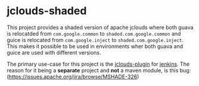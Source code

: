 # jclouds-shaded

This project provides a shaded version of apache jclouds where
both guava is relocatded from `com.google.common` to `shaded.com.google.common`
and guice is relocated from `com.google.inject` to `shaded.com.google.inject`.
This makes it possible to be used in environments wher both guava and guice
are used with different versions.

The primary use-case for this project is the [jclouds-plugin](https://github.com/jenkinsci/jclouds-plugin)
for [jenkins](https://www.jenkins.io/). The reason for it being a **separate** project and **not** a maven module,
is this bug: (https://issues.apache.org/jira/browse/MSHADE-326)

